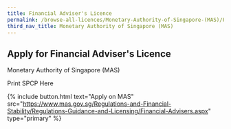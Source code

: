 ```yaml
---
title: Financial Adviser's Licence
permalink: /browse-all-licences/Monetary-Authority-of-Singapore-(MAS)/Financial-Adviser's-Licence
third_nav_title: Monetary Authority of Singapore (MAS)
---
```


## Apply for Financial Adviser's Licence

Monetary Authority of Singapore (MAS)

Print SPCP Here

{% include button.html text="Apply on MAS" src="https://www.mas.gov.sg/Regulations-and-Financial-Stability/Regulations-Guidance-and-Licensing/Financial-Advisers.aspx" type="primary" %}
